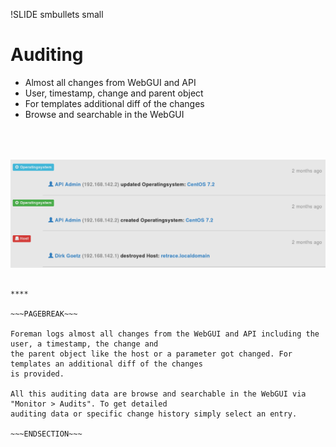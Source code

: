 !SLIDE smbullets small
# Auditing

* Almost all changes from WebGUI and API
* User, timestamp, change and parent object
* For templates additional diff of the changes
* Browse and searchable in the WebGUI

<div style="text-align:right">
<img src="./_images/foreman_auditing.png" style="float: right, max-width:200px; max-height: 250px; width: auto; height: auto; margin-top: 50px; margin-right: 50px" alt="Foreman Auditing"/>
</div>

~~~SECTION:handouts~~~

****

~~~PAGEBREAK~~~

Foreman logs almost all changes from the WebGUI and API including the user, a timestamp, the change and
the parent object like the host or a parameter got changed. For templates an additional diff of the changes
is provided.

All this auditing data are browse and searchable in the WebGUI via "Monitor > Audits". To get detailed
auditing data or specific change history simply select an entry.

~~~ENDSECTION~~~
